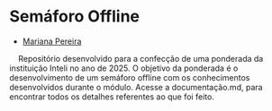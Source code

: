 # Semáforo Offline

- <a href="https://www.linkedin.com/in/mariana-pereira-de-souza1/">Mariana Pereira</a>

&nbsp;&nbsp;&nbsp;&nbsp;Repositório desenvolvido para a confecção de uma ponderada da instituição Inteli no ano de 2025. O objetivo da ponderada é o desenvolvimento de um semáforo offline com os conhecimentos desenvolvidos durante o módulo. Acesse a documentação.md, para encontrar todos os detalhes referentes ao que foi feito.
